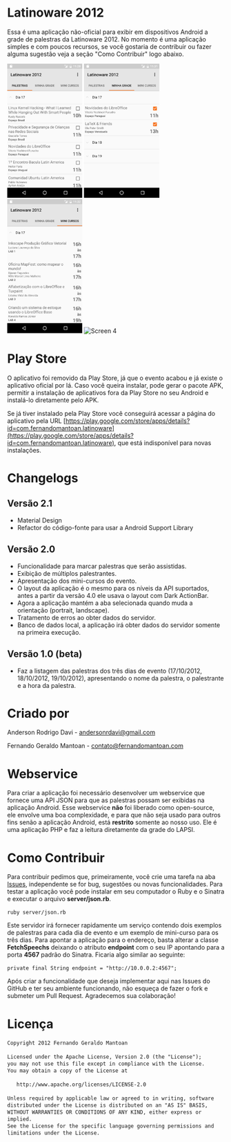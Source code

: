 Latinoware 2012
==================

Essa é uma aplicação não-oficial para exibir em dispositivos Android a grade de palestras da Latinoware 2012. No momento é uma aplicação simples e com poucos recursos, se você gostaria de contribuir ou fazer alguma sugestão veja a seção "Como Contribuir" logo abaixo.

<img src="screens/screen1.png" height="310" alt="Screen 1" /> <img src="screens/screen2.png" height="310" alt="Screen 2" /> <img src="screens/screen3.png" height="310" alt="Screen 3" /> <img src="screens/screen4.png" height="310" alt="Screen 4" />

Play Store
=================

O aplicativo foi removido da Play Store, já que o evento acabou e já existe o aplicativo oficial por lá. Caso você queira instalar, pode gerar o pacote APK, permitir a instalação de aplicativos fora da Play Store no seu Android e instalá-lo diretamente pelo APK.

Se já tiver instalado pela Play Store você conseguirá acessar a página do aplicativo pela URL [https://play.google.com/store/apps/details?id=com.fernandomantoan.latinoware](https://play.google.com/store/apps/details?id=com.fernandomantoan.latinoware), que está indisponível para novas instalações.

Changelogs
==================

## Versão 2.1
* Material Design
* Refactor do código-fonte para usar a Android Support Library

## Versão 2.0
* Funcionalidade para marcar palestras que serão assistidas.
* Exibição de múltiplos palestrantes.
* Apresentação dos mini-cursos do evento.
* O layout da aplicação é o mesmo para os níveis da API suportados, antes a partir da versão 4.0 ele usava o layout com Dark ActionBar.
* Agora a aplicação mantém a aba selecionada quando muda a orientação (portrait, landscape).
* Tratamento de erros ao obter dados do servidor.
* Banco de dados local, a aplicação irá obter dados do servidor somente na primeira execução.

## Versão 1.0 (beta)
* Faz a listagem das palestras dos três dias de evento (17/10/2012, 18/10/2012, 19/10/2012), apresentando o nome da palestra, o palestrante e a hora da palestra.

Criado por
==================

Anderson Rodrigo Davi - <andersonrdavi@gmail.com>

Fernando Geraldo Mantoan - <contato@fernandomantoan.com>

Webservice
==================

Para criar a aplicação foi necessário desenvolver um webservice que fornece uma API JSON para que as palestras possam ser exibidas na aplicação Android. Esse webservice **não** foi liberado como open-source, ele envolve uma boa complexidade, e para que não seja usado para outros fins senão a aplicação Android, está **restrito** somente ao nosso uso. Ele é uma aplicação PHP e faz a leitura diretamente da grade do LAPSI.

Como Contribuir
==================

Para contribuir pedimos que, primeiramente, você crie uma tarefa na aba [Issues](https://github.com/fernandomantoan/android-latinoware/issues), independente se for bug, sugestões ou novas funcionalidades. Para testar a aplicação você pode instalar em seu computador o Ruby e o Sinatra e executar o arquivo **server/json.rb**.

    ruby server/json.rb

Este servidor irá fornecer rapidamente um serviço contendo dois exemplos de palestras para cada dia de evento e um exemplo de mini-curso para os três dias. Para apontar a aplicação para o endereço, basta alterar a classe **FetchSpeechs** deixando o atributo **endpoint** com o seu IP apontando para a porta **4567** padrão do Sinatra. Ficaria algo similar ao seguinte:

    private final String endpoint = "http://10.0.0.2:4567";

Após criar a funcionalidade que deseja implementar aqui nas Issues do GitHub e ter seu ambiente funcionando, não esqueça de fazer o fork e submeter um Pull Request. Agradecemos sua colaboração!


Licença
==================

    Copyright 2012 Fernando Geraldo Mantoan

    Licensed under the Apache License, Version 2.0 (the "License");
    you may not use this file except in compliance with the License.
    You may obtain a copy of the License at

       http://www.apache.org/licenses/LICENSE-2.0

    Unless required by applicable law or agreed to in writing, software
    distributed under the License is distributed on an "AS IS" BASIS,
    WITHOUT WARRANTIES OR CONDITIONS OF ANY KIND, either express or implied.
    See the License for the specific language governing permissions and
    limitations under the License.
